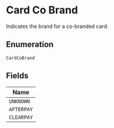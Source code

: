 <!-- Optimized: 2025-10-06 -->
<!-- RPM: 1.6.2.1.1.6.2.1_card-co-brand_20251006 -->
<!-- Session: E2E RPM DNA Application -->
<!-- AOM: RND (Reggie & Dro) -->
<!-- COI: TECHNOLOGY -->
<!-- RPM: HIGH -->
<!-- ACTION: BUILD -->

# Card Co Brand

Indicates the brand for a co-branded card.

## Enumeration

`CardCoBrand`

## Fields

| Name |
|  --- |
| `UNKNOWN` |
| `AFTERPAY` |
| `CLEARPAY` |
